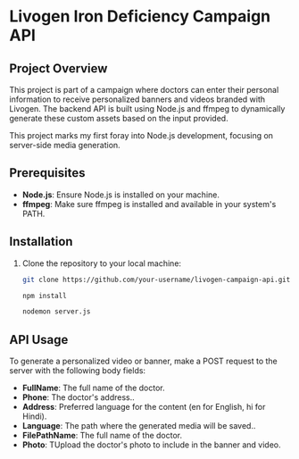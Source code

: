 # Livogen Iron Deficiency Campaign API

## Project Overview
This project is part of a campaign where doctors can enter their personal information to receive personalized banners and videos branded with Livogen. The backend API is built using Node.js and ffmpeg to dynamically generate these custom assets based on the input provided.

This project marks my first foray into Node.js development, focusing on server-side media generation.

## Prerequisites
- **Node.js**: Ensure Node.js is installed on your machine.
- **ffmpeg**: Make sure ffmpeg is installed and available in your system's PATH.

## Installation

1. Clone the repository to your local machine:
   ```bash
   git clone https://github.com/your-username/livogen-campaign-api.git

   npm install

   nodemon server.js
   
## API Usage
To generate a personalized video or banner, make a POST request to the server with the following body fields:

- **FullName**: The full name of the doctor.
- **Phone**: The doctor's address..
- **Address**: Preferred language for the content (en for English, hi for Hindi).
- **Language**: The path where the generated media will be saved..
- **FilePathName**: The full name of the doctor.
- **Photo**: TUpload the doctor's photo to include in the banner and video.

